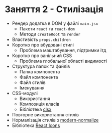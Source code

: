 # Заняття 2 - Стилізація

- Рендер додатка в DOM у файлі `main.jsx`
  - Пакети `react` та `react-dom`
  - Методи `createRoot` та `render`
- Властивість `props.children`
- Коротко про вбудовані стилі
  - Проблема маштабування, підтримки ітд
- Коротко про ванільний CSS
  - Проблема глобальної області видимості
- Структура папок та файлів
  - Папка компонента
  - Файл компонента
  - Файл стилів
  - Іменування
- CSS-модулі
  - Використання
  - Композиція класів
  - Бібліотека [clsx](https://www.npmjs.com/package/clsx)
- Повторне використання стилів
- Нормалізація стилів з [modern-normalize](https://www.npmjs.com/package/modern-normalize)
- Бібліотека [React Icons](https://react-icons.github.io/react-icons/)
